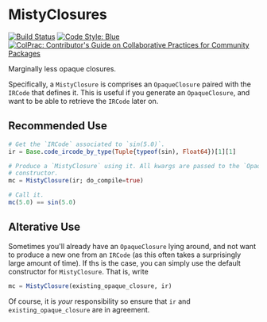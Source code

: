 # MistyClosures

[![Build Status](https://github.com/chalk-lab/MistyClosures.jl/actions/workflows/CI.yml/badge.svg?branch=main)](https://github.com/chalk-lab/MistyClosures.jl/actions/workflows/CI.yml?query=branch%3Amain)
[![Code Style: Blue](https://img.shields.io/badge/code%20style-blue-4495d1.svg)](https://github.com/invenia/BlueStyle)
[![ColPrac: Contributor's Guide on Collaborative Practices for Community Packages](https://img.shields.io/badge/ColPrac-Contributor's%20Guide-blueviolet)](https://github.com/SciML/ColPrac)

Marginally less opaque closures.

Specifically, a `MistyClosure` is comprises an `OpaqueClosure` paired with the `IRCode` that defines it.
This is useful if you generate an `OpaqueClosure`, and want to be able to retrieve the `IRCode` later on.

## Recommended Use

```julia
# Get the `IRCode` associated to `sin(5.0)`.
ir = Base.code_ircode_by_type(Tuple{typeof(sin), Float64})[1][1]

# Produce a `MistyClosure` using it. All kwargs are passed to the `OpaqueClosure`
# constructor.
mc = MistyClosure(ir; do_compile=true)

# Call it.
mc(5.0) == sin(5.0)
```

## Alterative Use

Sometimes you'll already have an `OpaqueClosure` lying around, and not want to produce a new one from an `IRCode` (as this often takes a surprisingly large amount of time).
If ths is the case, you can simply use the default constructor for `MistyClosure`.
That is, write
```julia
mc = MistyClosure(existing_opaque_closure, ir)
```
Of course, it is _your_ responsibility so ensure that `ir` and `existing_opaque_closure` are in agreement.
